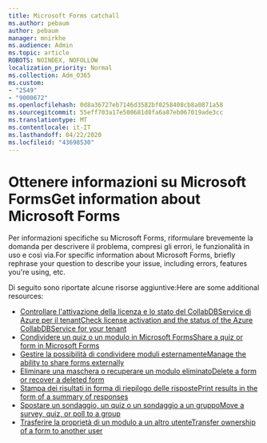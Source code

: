 ```yaml
---
title: Microsoft Forms catchall
ms.author: pebaum
author: pebaum
manager: mnirkhe
ms.audience: Admin
ms.topic: article
ROBOTS: NOINDEX, NOFOLLOW
localization_priority: Normal
ms.collection: Adm_O365
ms.custom:
- "2549"
- "9000672"
ms.openlocfilehash: 0d8a36727eb7146d3582bf0258408cb8a0871a58
ms.sourcegitcommit: 55eff703a17e500681d8fa6a87eb067019ade3cc
ms.translationtype: MT
ms.contentlocale: it-IT
ms.lasthandoff: 04/22/2020
ms.locfileid: "43698530"
---
```

# <a name="get-information-about-microsoft-forms"></a><span data-ttu-id="119d9-102">Ottenere informazioni su Microsoft Forms</span><span class="sxs-lookup"><span data-stu-id="119d9-102">Get information about Microsoft Forms</span></span>

<span data-ttu-id="119d9-103">Per informazioni specifiche su Microsoft Forms, riformulare brevemente la domanda per descrivere il problema, compresi gli errori, le funzionalità in uso e così via.</span><span class="sxs-lookup"><span data-stu-id="119d9-103">For specific information about Microsoft Forms, briefly rephrase your question to describe your issue, including errors, features you're using, etc.</span></span> 

<span data-ttu-id="119d9-104">Di seguito sono riportate alcune risorse aggiuntive:</span><span class="sxs-lookup"><span data-stu-id="119d9-104">Here are some additional resources:</span></span>

- [<span data-ttu-id="119d9-105">Controllare l'attivazione della licenza e lo stato del CollabDBService di Azure per il tenant</span><span class="sxs-lookup"><span data-stu-id="119d9-105">Check license activation and the status of the Azure CollabDBService for your tenant</span></span>](https://support.office.com/article/Turn-off-or-turn-on-Microsoft-Forms-8dcbf3ab-f2d6-459a-b8be-8d9892132a43)
- [<span data-ttu-id="119d9-106">Condividere un quiz o un modulo in Microsoft Forms</span><span class="sxs-lookup"><span data-stu-id="119d9-106">Share a quiz or form in Microsoft Forms</span></span>](https://support.office.com/article/Share-a-form-to-collaborate-d5bb5cf0-8401-4c15-bb8c-8e108cd7e69b)
- [<span data-ttu-id="119d9-107">Gestire la possibilità di condividere moduli esternamente</span><span class="sxs-lookup"><span data-stu-id="119d9-107">Manage the ability to share forms externally</span></span>](https://support.office.com/article/set-up-microsoft-forms-cc52287a-4550-464d-9a1b-457bf9df2240?#PickTab=Configure)
- [<span data-ttu-id="119d9-108">Eliminare una maschera o recuperare un modulo eliminato</span><span class="sxs-lookup"><span data-stu-id="119d9-108">Delete a form or recover a deleted form</span></span>](https://support.office.com/article/Delete-a-form-2207e468-ce1b-4c4a-a256-caf631d87af0)
- [<span data-ttu-id="119d9-109">Stampa dei risultati in forma di riepilogo delle risposte</span><span class="sxs-lookup"><span data-stu-id="119d9-109">Print results in the form of a summary of responses</span></span>](https://support.office.com/article/Print-a-form-22100b98-ba3c-41c1-9513-f76caca664fc)
- [<span data-ttu-id="119d9-110">Spostare un sondaggio, un quiz o un sondaggio a un gruppo</span><span class="sxs-lookup"><span data-stu-id="119d9-110">Move a survey, quiz, or poll to a group</span></span>](https://support.office.com/article/Transfer-ownership-of-a-form-921a6361-a4e5-44ea-bce9-c4ed63aa54b4)
- [<span data-ttu-id="119d9-111">Trasferire la proprietà di un modulo a un altro utente</span><span class="sxs-lookup"><span data-stu-id="119d9-111">Transfer ownership of a form to another user</span></span>](https://support.office.com/article/Transfer-ownership-of-a-form-921a6361-a4e5-44ea-bce9-c4ed63aa54b4)